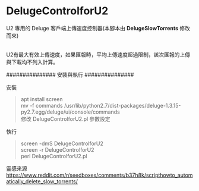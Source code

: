 # DelugeControlforU2
U2 專用的 Deluge 客戶端上傳速度控制器(本腳本由 **DelugeSlowTorrents** 修改而來)  
<br/>  

U2有最大有效上傳速度，如果匯報時，平均上傳速度超過限制，該次匯報的上傳與下載均不列入計算。

############### 安裝與執行 ###############

安裝
> apt install screen  
> mv -f commands /usr/lib/python2.7/dist-packages/deluge-1.3.15-py2.7.egg/deluge/ui/console/commands  
> 修改 DelugeControlforU2.pl 參數設定

執行
> screen -dmS DelugeControlforU2  
> screen -r DelugeControlforU2  
> perl DelugeControlforU2.pl  



靈感來源  
https://www.reddit.com/r/seedboxes/comments/b37h8k/scripthowto_automatically_delete_slow_torrents/

